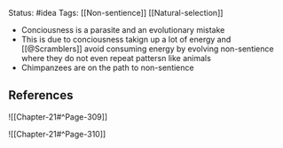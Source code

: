 Status: #idea
Tags: [[Non-sentience]] [[Natural-selection]]

* Conciousness is a parasite and an evolutionary mistake
* This is due to conciousness takign up a lot of energy and [[@Scramblers]] avoid consuming energy by evolving non-sentience where they do not even repeat pattersn like animals
* Chimpanzees are on the path to non-sentience

## References

![[Chapter-21#^Page-309]]


![[Chapter-21#^Page-310]]